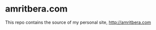 amritbera.com
=============
This repo contains the source of my personal site, http://amritbera.com
